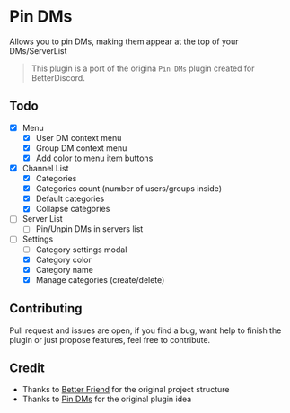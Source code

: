 # Pin DMs

Allows you to pin DMs, making them appear at the top of your DMs/ServerList

> This plugin is a port of the origina `Pin DMs` plugin created for BetterDiscord.

## Todo

- [X] Menu
    - [X] User DM context menu
    - [x] Group DM context menu
    - [x] Add color to menu item buttons
- [x] Channel List
    - [x] Categories
    - [x] Categories count (number of users/groups inside)
    - [x] Default categories
    - [x] Collapse categories
- [ ] Server List
    - [ ] Pin/Unpin DMs in servers list
- [ ] Settings
    - [ ] Category settings modal
    - [x] Category color
    - [x] Category name
    - [x] Manage categories (create/delete)
## Contributing

Pull request and issues are open, if you find a bug, want help to finish the plugin or just propose features, feel free to contribute.

## Credit

- Thanks to [Better Friend](https://github.com/powercord-community/betterfriends) for the original project structure
- Thanks to [Pin DMs](https://github.com/mwittrien/BetterDiscordAddons/blob/master/Plugins/PinDMs) for the original plugin idea